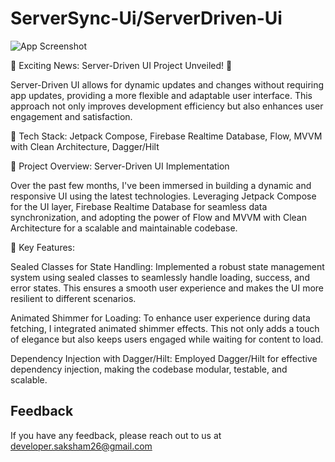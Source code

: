 
# ServerSync-Ui/ServerDriven-Ui

![App Screenshot](https://github.com/SakshamSharma2026/ServerSync-Ui/blob/main/ss/Screenshot%202023-12-22%20at%202.57.47%E2%80%AFPM.png?raw=true)


🚀 Exciting News: Server-Driven UI Project Unveiled! 🚀

Server-Driven UI allows for dynamic updates and changes without requiring app updates, providing a more flexible and adaptable user interface. This approach not only improves development efficiency but also enhances user engagement and satisfaction.

🔧 Tech Stack: Jetpack Compose, Firebase Realtime Database, Flow, MVVM with Clean Architecture, Dagger/Hilt

🚀 Project Overview: Server-Driven UI Implementation

Over the past few months, I've been immersed in building a dynamic and responsive UI using the latest technologies. Leveraging Jetpack Compose for the UI layer, Firebase Realtime Database for seamless data synchronization, and adopting the power of Flow and MVVM with Clean Architecture for a scalable and maintainable codebase.

🧩 Key Features:

Sealed Classes for State Handling: Implemented a robust state management system using sealed classes to seamlessly handle loading, success, and error states. This ensures a smooth user experience and makes the UI more resilient to different scenarios.

Animated Shimmer for Loading: To enhance user experience during data fetching, I integrated animated shimmer effects. This not only adds a touch of elegance but also keeps users engaged while waiting for content to load.

Dependency Injection with Dagger/Hilt: Employed Dagger/Hilt for effective dependency injection, making the codebase modular, testable, and scalable.



## Feedback

If you have any feedback, please reach out to us at developer.saksham26@gmail.com

